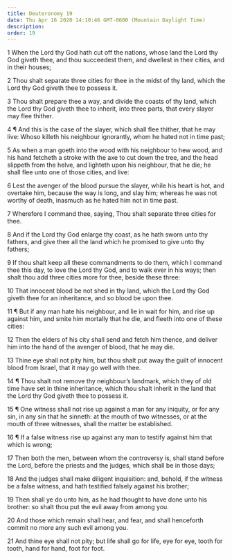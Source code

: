 ```yaml
---
title: Deuteronomy 19
date: Thu Apr 16 2020 14:10:46 GMT-0600 (Mountain Daylight Time)
description: 
order: 19
---
```


<p>
  1 When the Lord thy God hath cut off the nations, whose land the Lord thy God
  giveth thee, and thou succeedest them, and dwellest in their cities, and in
  their houses;
</p>
<p>
  2 Thou shalt separate three cities for thee in the midst of thy land, which
  the Lord thy God giveth thee to possess it.
</p>
<p>
  3 Thou shalt prepare thee a way, and divide the coasts of thy land, which the
  Lord thy God giveth thee to inherit, into three parts, that every slayer may
  flee thither.
</p>
<p>
  4 &#xB6; And this is the case of the slayer, which shall flee thither, that he
  may live: Whoso killeth his neighbour ignorantly, whom he hated not in time
  past;
</p>
<p>
  5 As when a man goeth into the wood with his neighbour to hew wood, and his
  hand fetcheth a stroke with the axe to cut down the tree, and the head
  slippeth from the helve, and lighteth upon his neighbour, that he die; he
  shall flee unto one of those cities, and live:
</p>
<p>
  6 Lest the avenger of the blood pursue the slayer, while his heart is hot, and
  overtake him, because the way is long, and slay him; whereas he was not worthy
  of death, inasmuch as he hated him not in time past.
</p>
<p>
  7 Wherefore I command thee, saying, Thou shalt separate three cities for thee.
</p>
<p>
  8 And if the Lord thy God enlarge thy coast, as he hath sworn unto thy
  fathers, and give thee all the land which he promised to give unto thy
  fathers;
</p>
<p>
  9 If thou shalt keep all these commandments to do them, which I command thee
  this day, to love the Lord thy God, and to walk ever in his ways; then shalt
  thou add three cities more for thee, beside these three:
</p>
<p>
  10 That innocent blood be not shed in thy land, which the Lord thy God giveth
  thee for an inheritance, and so blood be upon thee.
</p>
<p>
  11 &#xB6; But if any man hate his neighbour, and lie in wait for him, and rise
  up against him, and smite him mortally that he die, and fleeth into one of
  these cities:
</p>
<p>
  12 Then the elders of his city shall send and fetch him thence, and deliver
  him into the hand of the avenger of blood, that he may die.
</p>
<span></span>
<p>
  13 Thine eye shall not pity him, but thou shalt put away the guilt of innocent
  blood from Israel, that it may go well with thee.
</p>
<p>
  14 &#xB6; Thou shalt not remove thy neighbour&#x2019;s landmark, which they of
  old time have set in thine inheritance, which thou shalt inherit in the land
  that the Lord thy God giveth thee to possess it.
</p>
<p>
  15 &#xB6; One witness shall not rise up against a man for any iniquity, or for
  any sin, in any sin that he sinneth: at the mouth of two witnesses, or at the
  mouth of three witnesses, shall the matter be established.
</p>
<p>
  16 &#xB6; If a false witness rise up against any man to testify against him
  that which is wrong;
</p>
<p>
  17 Then both the men, between whom the controversy is, shall stand before the
  Lord, before the priests and the judges, which shall be in those days;
</p>
<p>
  18 And the judges shall make diligent inquisition: and, behold, if the witness
  be a false witness, and hath testified falsely against his brother;
</p>
<p>
  19 Then shall ye do unto him, as he had thought to have done unto his brother:
  so shalt thou put the evil away from among you.
</p>
<p>
  20 And those which remain shall hear, and fear, and shall henceforth commit no
  more any such evil among you.
</p>
<p>
  21 And thine eye shall not pity; but life shall go for life, eye for eye,
  tooth for tooth, hand for hand, foot for foot.
</p>
